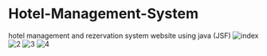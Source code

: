 # Hotel-Management-System
hotel management and rezervation system website using java (JSF)
![index](https://user-images.githubusercontent.com/80489133/119239525-599b6280-bb52-11eb-9e31-9860e197b41f.jpg)
![2](https://user-images.githubusercontent.com/80489133/119239538-733caa00-bb52-11eb-8bbe-72b1611303ec.jpg)
![3](https://user-images.githubusercontent.com/80489133/119239545-80599900-bb52-11eb-9294-8c86771a8cda.jpg)
![4](https://user-images.githubusercontent.com/80489133/119239548-83548980-bb52-11eb-937a-824e739bcd00.jpg)
